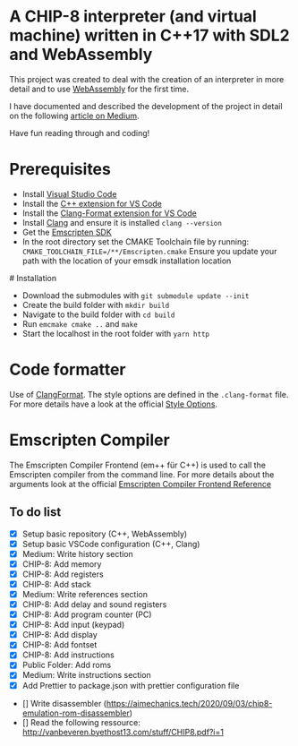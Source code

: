 # A CHIP-8 interpreter (and virtual machine) written in C++17 with SDL2 and WebAssembly

This project was created to deal with the creation of an interpreter in more detail
and to use [WebAssembly](https://webassembly.org) for the first time.

I have documented and described the development of the project in detail on the
following [article on Medium](https://medium.com/@digit.sensitivee/how-i-created-my-first-interpreter-2e7c8749031d).

Have fun reading through and coding!

# Prerequisites

- Install [Visual Studio Code](https://code.visualstudio.com)
- Install the [C++ extension for VS Code](https://marketplace.visualstudio.com/items?itemName=ms-vscode.cpptools)
- Install the [Clang-Format extension for VS Code](https://marketplace.visualstudio.com/items?itemName=xaver.clang-format)
- Install [Clang](https://clang.llvm.org) and ensure it is installed `clang --version`
- Get the [Emscripten SDK](https://emscripten.org/docs/getting_started/downloads.html)
- In the root directory set the CMAKE Toolchain file by running: `CMAKE_TOOLCHAIN_FILE=/**/Emscripten.cmake` Ensure you update your path with the location of your emsdk installation location

# Installation

- Download the submodules with `git submodule update --init`
- Create the build folder with `mkdir build`
- Navigate to the build folder with `cd build`
- Run `emcmake cmake ..` and `make`
- Start the localhost in the root folder with `yarn http`

# Code formatter

Use of [ClangFormat](https://clang.llvm.org/docs/ClangFormat.html). The style options are defined in the `.clang-format` file. For more details have a look at the official [Style Options](https://clang.llvm.org/docs/ClangFormatStyleOptions.html).

# Emscripten Compiler

The Emscripten Compiler Frontend (em++ für C++) is used to call the
Emscripten compiler from the command line.
For more details about the arguments look at the official
[Emscripten Compiler Frontend Reference](https://emscripten.org/docs/tools_reference/emcc.html#emcc-o2)

## To do list

- [x] Setup basic repository (C++, WebAssembly)
- [x] Setup basic VSCode configuration (C++, Clang)
- [x] Medium: Write history section
- [x] CHIP-8: Add memory
- [x] CHIP-8: Add registers
- [x] CHIP-8: Add stack
- [x] Medium: Write references section
- [x] CHIP-8: Add delay and sound registers
- [x] CHIP-8: Add program counter (PC)
- [x] CHIP-8: Add input (keypad)
- [x] CHIP-8: Add display
- [x] CHIP-8: Add fontset
- [x] CHIP-8: Add instructions
- [x] Public Folder: Add roms
- [x] Medium: Write instructions section
- [x] Add Prettier to package.json with prettier configuration file
- [] Write disassembler (https://aimechanics.tech/2020/09/03/chip8-emulation-rom-disassembler)
- [] Read the following ressource: http://vanbeveren.byethost13.com/stuff/CHIP8.pdf?i=1
